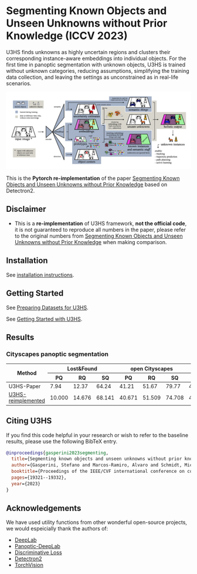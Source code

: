 # Segmenting Known Objects and Unseen Unknowns without Prior Knowledge (ICCV 2023)
U3HS finds unknowns as highly uncertain regions and clusters their corresponding instance-aware embeddings into individual objects. 
For the first time in panoptic segmentation with unknown objects, 
U3HS is trained without unknown categories, reducing assumptions, 
simplifying the training data collection, and leaving the settings as unconstrained as in real-life scenarios.

![Illustrating of Panoptic-DeepLab](docs/method.png)

This is the **Pytorch re-implementation** of the paper [Segmenting Known Objects and Unseen Unknowns without Prior Knowledge](https://arxiv.org/abs/2209.05407) based on Detectron2.

## Disclaimer
* This is a **re-implementation** of U3HS framework, **not the official code**, it is not guaranteed to reproduce all numbers in the paper, please refer to the original numbers from [Segmenting Known Objects and Unseen Unknowns without Prior Knowledge](https://arxiv.org/abs/2209.05407) when making comparison.

## Installation
See [installation instructions](docs/INSTALL.md).

## Getting Started
See [Preparing Datasets for U3HS](datasets/README.md).

See [Getting Started with U3HS](docs/GETTING_STARTED.md).

## Results
### Cityscapes panoptic segmentation
<table>
<thead>
  <tr>
    <th rowspan="2">Method</th>
    <th colspan="3">Lost&amp;Found</th>
    <th colspan="3">open Cityscapes</th>
    <th colspan="3">closed Cityscapes</th>
    <th rowspan="2">download</th>
  </tr>
  <tr>
    <th>PQ</th>
    <th>RQ</th>
    <th>SQ</th>
    <th>PQ</th>
    <th>RQ</th>
    <th>SQ</th>
    <th>PQ</th>
    <th>RQ</th>
    <th>SQ</th>
  </tr>
</thead>
<tbody>
  </tr>
    <tr>
    <td>U3HS-Paper</td>
    <td>7.94</td>
    <td>12.37</td>
    <td>64.24</td>
    <td>41.21</td>
    <td>51.67</td>
    <td>79.77</td>
    <td>46.53</td>
    <td>58.99</td>
    <td>78.87</td>
  
  <tr>
    <tr><td align="left"><a href="../configs/Cityscapes-PanopticSegmentation/u3hs_R_52_90k_bs16_crop_512_1024.yaml.yaml">U3HS-reimplemented</a></td>
    <td>10.000</td>
    <td>14.676</td>
    <td>68.141</td>
    <td>40.671</td>
    <td>51.509</td>
    <td>74.708</td>
    <td>49.489</td>
    <td>62.387</td>
    <td>76.973</td>
    <td align="center"><a href="https://drive.google.com/file/d/1-4gyFUEK3xHzy_-F_q-jT7xahwX8yl-L/view?usp=share_link">model</a>&nbsp;|&nbsp;<a href="https://drive.google.com/file/d/1-CeG1Sl56EEzcPFoE95hgRExSgNemAqb/view?usp=sharing">metrics</a></td>
    </tr>
</tbody>
</table>


## Citing U3HS
If you find this code helpful in your research or wish to refer to the baseline results, please use the following BibTeX entry.

```BibTeX
@inproceedings{gasperini2023segmenting,
  title={Segmenting known objects and unseen unknowns without prior knowledge},
  author={Gasperini, Stefano and Marcos-Ramiro, Alvaro and Schmidt, Michael and Navab, Nassir and Busam, Benjamin and Tombari, Federico},
  booktitle={Proceedings of the IEEE/CVF international conference on computer vision},
  pages={19321--19332},
  year={2023}
}
```

## Acknowledgements
We have used utility functions from other wonderful open-source projects, we would espeicially thank the authors of:
- [DeepLab](https://github.com/tensorflow/models/tree/master/research/deeplab)
- [Panoptic-DeepLab](https://github.com/facebookresearch/detectron2/tree/main/projects/Panoptic-DeepLab)
- [Discriminative Loss](https://github.com/nyoki-mtl/pytorch-discriminative-loss)
- [Detectron2](https://github.com/facebookresearch/detectron2)
- [TorchVision](https://github.com/pytorch/vision)

